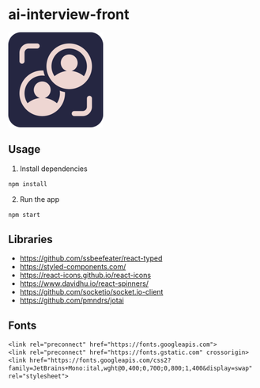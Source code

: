 # ai-interview-front

![](assets/icon.png)

## Usage

1. Install dependencies
```bash
npm install
```

2. Run the app
```bash
npm start
```

## Libraries
- https://github.com/ssbeefeater/react-typed
- https://styled-components.com/
- https://react-icons.github.io/react-icons
- https://www.davidhu.io/react-spinners/
- https://github.com/socketio/socket.io-client
- https://github.com/pmndrs/jotai

## Fonts

```
<link rel="preconnect" href="https://fonts.googleapis.com">
<link rel="preconnect" href="https://fonts.gstatic.com" crossorigin>
<link href="https://fonts.googleapis.com/css2?family=JetBrains+Mono:ital,wght@0,400;0,700;0,800;1,400&display=swap" rel="stylesheet">
````